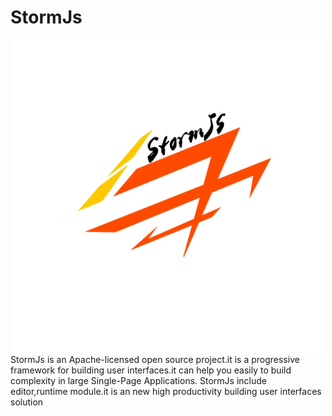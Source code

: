 # StormJs

<div align=center><img src="https://github.com/rlaaudrlf/StormJs/blob/master/logo.png" width='500' height='500' /></div>
StormJs is an Apache-licensed open source project.it is a progressive framework for building user interfaces.it can help you easily to build complexity in large Single-Page Applications.
StormJs include editor,runtime module.it is an new high productivity building user interfaces solution

